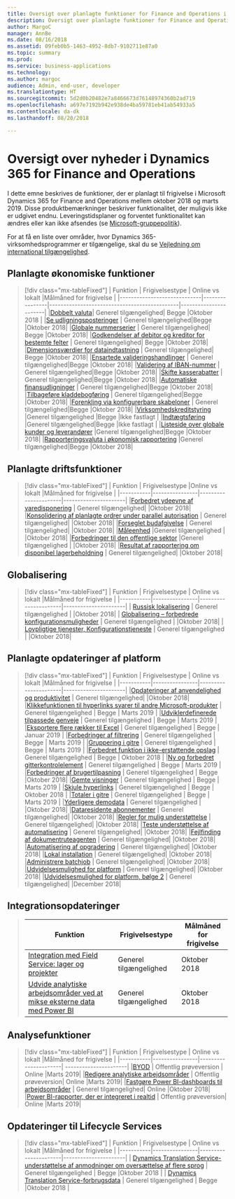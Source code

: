 ```yaml
---
title: Oversigt over planlagte funktioner for Finance and Operations i oktober 2018
description: Oversigt over planlagte funktioner for Finance and Operations i oktober 2018
author: MargoC
manager: AnnBe
ms.date: 08/16/2018
ms.assetid: 09feb0b5-1463-4952-8db7-9102711e87a0
ms.topic: summary
ms.prod: 
ms.service: business-applications
ms.technology: 
ms.author: margoc
audience: Admin, end-user, developer
ms.translationtype: HT
ms.sourcegitcommit: 5d2d0b20482e7a8466673d76148974360b2ad719
ms.openlocfilehash: a697e7192b942e938de4ba59781eb41ab54933a5
ms.contentlocale: da-dk
ms.lasthandoff: 08/20/2018

---
```

# <a name="summary-of-whats-new-in-dynamics-365-for-finance-and-operations"></a>Oversigt over nyheder i Dynamics 365 for Finance and Operations

I dette emne beskrives de funktioner, der er planlagt til frigivelse i Microsoft Dynamics 365 for Finance and Operations mellem oktober 2018 og marts 2019. Disse produktbemærkninger beskriver funktionalitet, der muligvis ikke er udgivet endnu. Leveringstidsplaner og forventet funktionalitet kan ændres eller kan ikke afsendes (se [Microsoft-gruppepolitik](https://go.microsoft.com/fwlink/p/?linkid=2007332)).
    
For at få en liste over områder, hvor Dynamics 365-virksomhedsprogrammer er tilgængelige, skal du se [Vejledning om international tilgængelighed](https://aka.ms/dynamics_365_international_availability_deck).


## <a name="planned-financial-features"></a>Planlagte økonomiske funktioner

> [!div class="mx-tableFixed"]
> | Funktion                     | Frigivelsestype   | Online vs lokalt                      |Målmåned for frigivelse |
> |-----------------------------|----------------|----------------------------------------------|-----------------------|
> |[Dobbelt valuta](dual-currency.md)| Generel tilgængelighed| Begge                                |Oktober 2018 |
> |[Se udligningsposteringer](view-settlement-transactions.md) | Generel tilgængelighed|Begge  |Oktober 2018|
> |[Globale nummerserier](global-number-sequences.md) | Generel tilgængelighed| Begge           |Oktober 2018|
> |[Godkendelser af debitor og kreditor for bestemte felter](vendor-customer-approval-fields.md) | Generel tilgængelighed| Begge            |Oktober 2018|
> |[Dimensionsværdier for dataindtastning](data-entry-dimension-values.md) | Generel tilgængelighed| Begge   |Oktober 2018|
> |[Ensartede valideringshandlinger](validation-actions-journals.md) | Generel tilgængelighed|Begge  |Oktober 2018|
> |[Validering af IBAN-nummer](iban-number-validation.md) | Generel tilgængelighed|Begge              |Oktober 2018|
> |[Skifte kasserabatter](change-cash-discounts.md) | Generel tilgængelighed|Begge                |Oktober 2018|
> |[Automatiske finansudligninger](automatic-ledger-settlements.md) | Generel tilgængelighed|Begge  |Oktober 2018|
> |[Tilbageføre kladdebogføring](reverse-journal-posting.md) | Generel tilgængelighed|Begge            |Oktober 2018|
> |[Forenkling via konfigurerbare skabeloner](simplication-templates.md) | Generel tilgængelighed|Begge   |Oktober 2018|
> |[Virksomhedskreditstyring](enterprise-credit-management.md) |Generel tilgængelighed |Begge  |Ikke fastlagt |
> |[Indtægtsføring](revenue-recognition.md) |Generel tilgængelighed|Begge                     |Ikke fastlagt |
> |[Listeside over globale kunder og leverandører](global-customer-and-vendor-list.md) |Generel tilgængelighed|Begge   |Oktober 2018|
> |[Rapporteringsvaluta i økonomisk rapportering](reporting-currency-financial-reporting.md) |Generel tilgængelighed|Begge |Oktober 2018|

## <a name="planned-operations-features"></a>Planlagte driftsfunktioner

> [!div class="mx-tableFixed"]
> | Funktion   | Frigivelsestype  |Online vs lokalt  |Målmåned for frigivelse |
> |-----------|----------------|----------------------|----------------------|
> |[Forbedret ydeevne af varedisponering](master-planning-perf.md) | Generel tilgængelighed|     |Oktober 2018|
> |[Konsolidering af planlagte ordrer under parallel autorisation](planned-orders-during-parallel-firming.md) | Generel tilgængelighed|     |Oktober 2018|
> |[Forseglet budafgivelse](sealed-bidding.md) | Generel tilgængelighed|     |Oktober 2018|
> |[Måleenhed](uom.md) |Generel tilgængelighed |     |Oktober 2018|
> |[Forbedringer til den offentlige sektor](public-sector.md) |Generel tilgængelighed |     |Oktober 2018|
> |[Resultat af rapportering om disponibel lagerbeholdning](on-hand-inventory-report-performance.md) | Generel tilgængelighed|  |Oktober 2018|

<!--
## Planned regulatory features
=======
-->

## <a name="globalization"></a>Globalisering

> [!div class="mx-tableFixed"]
> | Funktion   | Frigivelsestype   | Online vs lokalt  |Målmåned for frigivelse |
> |-----------|----------------|----------------------|----------------------|
> | [Russisk lokalisering](russian-regulations-on-prem.md)                            | Generel tilgængelighed |           |Oktober 2018|
> | [Globalisering – forbedrede konfigurationsmuligheder](globalization-configurability.md)      | Generel tilgængelighed |           |Oktober 2018|
> | [Lovpligtige tjenester, Konfigurationstjeneste](regulatory-service-configuration.md) | Generel tilgængelighed |           |Oktober 2018|

## <a name="planned-platform-updates"></a>Planlagte opdateringer af platform

> [!div class="mx-tableFixed"]
> | Funktion   | Frigivelsestype   | Online vs lokalt  |Målmåned for frigivelse |
> |-----------|----------------|----------------------|----------------------|
> |[Opdateringer af anvendelighed og produktivitet](usability-productivity.md) | Generel tilgængelighed|      |Oktober 2018|
> |[Klikkefunktionen til hyperlinks svarer til andre Microsoft-produkter](hyperlink-behavior.md) | Generel tilgængelighed | Begge | Marts 2019 |
> |[Udviklerdefinerede tilpassede genveje](custom-shortcuts.md) | Generel tilgængelighed | Begge | Marts 2019 |
> |[Eksportere flere rækker til Excel](export-more-rows.md)  | Generel tilgængelighed | Begge | Januar 2019 |
> |[Forbedringer af filtrering](filtering-enhancements.md) | Generel tilgængelighed | Begge | Marts 2019 |
> |[Gruppering i gitre](grouping-in-grids.md)  | Generel tilgængelighed | Begge | Marts 2019 |
> |[Forbedret funktion i ikke-erstattende opslag](non-replacing-lookups.md) | Generel tilgængelighed | Begge | Oktober 2018 |
> |[Ny og forbedret gitterkontrolelement](new-grid-control.md) | Generel tilgængelighed | Begge | Marts 2019 |
> |[Forbedringer af brugertilpasning](personalization-improvements.md) | Generel tilgængelighed | Begge |Oktober 2018|
> |[Gemte visninger](saved-views.md) | Generel tilgængelighed | Begge | Marts 2019 |
> |[Skjule hyperlinks](suppress-hyperlinks.md) | Generel tilgængelighed | Begge | Oktober 2018 |
> |[Totaler i gitre](grid-totals.md) | Generel tilgængelighed | Begge | Marts 2019 |
> |[Yderligere demodata](additional-demo-data.md) | Generel tilgængelighed |      |Oktober 2018|
> |[Dataresidente abonnementer](data-resident-subscription.md) | Generel tilgængelighed|      |Oktober 2018|
> |[Regler for mulig understøttelse](supportability-rules.md) | Generel tilgængelighed|      |Oktober 2018|
> |[Teste understøttelse af automatisering](test-automation-support.md) | Generel tilgængelighed|      |Oktober 2018|
> |[Fejlfinding af dokumentruteagenten](troubleshoot-document-routing-agent.md) | Generel tilgængelighed|      |Oktober 2018|
> |[Automatisering af opgradering](upgrade-automation.md) | Generel tilgængelighed|      |Oktober 2018|
> |[Lokal installation](on-premises-deployments.md) | Generel tilgængelighed|      |Oktober 2018|
> |[Administrere batchjob](batch-management.md) | Generel tilgængelighed|      |Oktober 2018|
> |[Udvidelsesmulighed for platform](platform-extensibility.md) | Generel tilgængelighed|      |Oktober 2018|
> |[Udvidelsesmulighed for platform, bølge 2](platform-extensibility2.md) | Generel tilgængelighed|      |December 2018|

## <a name="integration-updates"></a>Integrationsopdateringer

> | Funktion   | Frigivelsestype   | Målmåned for frigivelse |
> |-----------|----------------|----------------------|
> |[Integration med Field Service: lager og projekter](integration-field-service-inventory-projects.md) | Generel tilgængelighed|    Oktober 2018|
> |[Udvide analytiske arbejdsområder ved at mikse eksterne data med Power BI](extend-analytical-workspaces-mash-up-external-data-powerbi.md) | Generel tilgængelighed| Oktober 2018|

## <a name="analytics-features"></a>Analysefunktioner

> [!div class="mx-tableFixed"]
> | Funktion   | Frigivelsestype   | Online vs lokalt  |Målmåned for frigivelse |
> |-----------|----------------|----------------------| ----------------------|
> |[BYOD](byod.md) | Offentlig prøveversion |   Online   |Marts 2019|
> |[Redigere analytiske arbejdsområder](edit-analytical-workspaces.md) | Offentlig prøveversion| Online     |Marts 2019|
> |[Fastgøre Power BI-dashboards til arbejdsområder](pin-power-bi-dashboard.md) | Generel tilgængelighed| Online     |Oktober 2018|
> |[Power BI-rapporter, der er integreret i realtid](realtime-powerbi.md) | Offentlig prøveversion| Online     |Marts 2019|


## <a name="lifecycle-services-updates"></a>Opdateringer til Lifecycle Services 

> [!div class="mx-tableFixed"]
> | Funktion   | Frigivelsestype   | Online vs lokalt  |Målmåned for frigivelse |
> |-----------|----------------|----------------------|----------------------|
> | [Dynamics Translation Service-understøttelse af anmodninger om oversættelse af flere sprog](translation-service.md) | Generel tilgængelighed | Begge            |Oktober 2018           |
> | [Dynamics Translation Service-forbrugsdata](translation-service.md) | Generel tilgængelighed             | Begge            |Oktober 2018           |



